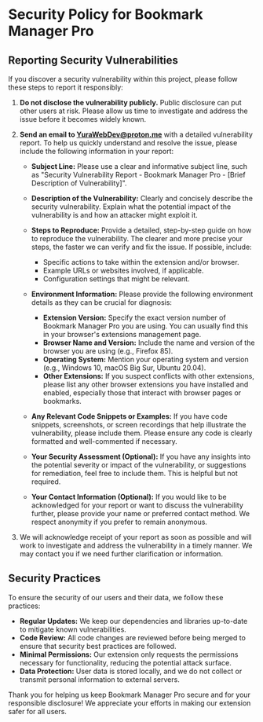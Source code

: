 # Security Policy for Bookmark Manager Pro

## Reporting Security Vulnerabilities

If you discover a security vulnerability within this project, please follow these steps to report it responsibly:

1. **Do not disclose the vulnerability publicly.**  Public disclosure can put other users at risk. Please allow us time to investigate and address the issue before it becomes widely known.
2. **Send an email to [YuraWebDev@proton.me](mailto:YuraWebDev@proton.me)** with a detailed vulnerability report. To help us quickly understand and resolve the issue, please include the following information in your report:

   - **Subject Line:**  Please use a clear and informative subject line, such as "Security Vulnerability Report - Bookmark Manager Pro - [Brief Description of Vulnerability]".

   - **Description of the Vulnerability:** Clearly and concisely describe the security vulnerability. Explain what the potential impact of the vulnerability is and how an attacker might exploit it.

   - **Steps to Reproduce:** Provide a detailed, step-by-step guide on how to reproduce the vulnerability. The clearer and more precise your steps, the faster we can verify and fix the issue. If possible, include:
      - Specific actions to take within the extension and/or browser.
      - Example URLs or websites involved, if applicable.
      - Configuration settings that might be relevant.

   - **Environment Information:**  Please provide the following environment details as they can be crucial for diagnosis:
      - **Extension Version:**  Specify the exact version number of Bookmark Manager Pro you are using. You can usually find this in your browser's extensions management page.
      - **Browser Name and Version:**  Include the name and version of the browser you are using (e.g., Firefox 85).
      - **Operating System:**  Mention your operating system and version (e.g., Windows 10, macOS Big Sur, Ubuntu 20.04).
      - **Other Extensions:**  If you suspect conflicts with other extensions, please list any other browser extensions you have installed and enabled, especially those that interact with browser pages or bookmarks.

   - **Any Relevant Code Snippets or Examples:** If you have code snippets, screenshots, or screen recordings that help illustrate the vulnerability, please include them. Please ensure any code is clearly formatted and well-commented if necessary.

   - **Your Security Assessment (Optional):** If you have any insights into the potential severity or impact of the vulnerability, or suggestions for remediation, feel free to include them. This is helpful but not required.

   - **Your Contact Information (Optional):** If you would like to be acknowledged for your report or want to discuss the vulnerability further, please provide your name or preferred contact method. We respect anonymity if you prefer to remain anonymous.

3. We will acknowledge receipt of your report as soon as possible and will work to investigate and address the vulnerability in a timely manner. We may contact you if we need further clarification or information.

## Security Practices

To ensure the security of our users and their data, we follow these practices:

- **Regular Updates:** We keep our dependencies and libraries up-to-date to mitigate known vulnerabilities.
- **Code Review:** All code changes are reviewed before being merged to ensure that security best practices are followed.
- **Minimal Permissions:** Our extension only requests the permissions necessary for functionality, reducing the potential attack surface.
- **Data Protection:** User data is stored locally, and we do not collect or transmit personal information to external servers.

Thank you for helping us keep Bookmark Manager Pro secure and for your responsible disclosure! We appreciate your efforts in making our extension safer for all users.
